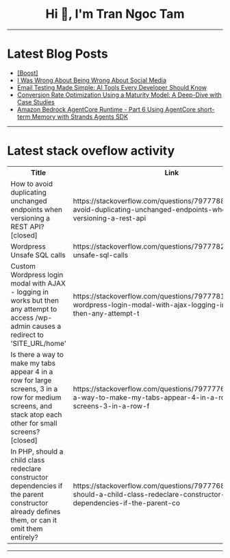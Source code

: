 <h1 align="center">Hi 👋, I'm Tran Ngoc Tam</h1>

---

# Latest Blog Posts 
<!-- BLOG-POST-LIST:START -->
- [[Boost]](https://dev.to/samyak112/-paf)
- [I Was Wrong About Being Wrong About Social Media](https://dev.to/dnskwork/i-was-wrong-about-being-wrong-about-social-media-52hc)
- [Email Testing Made Simple: AI Tools Every Developer Should Know](https://dev.to/atechajay/email-testing-made-simple-ai-tools-every-developer-should-know-50m1)
- [Conversion Rate Optimization Using a Maturity Model: A Deep-Dive with Case Studies](https://dev.to/dipti_moryani_185c244d578/conversion-rate-optimization-using-a-maturity-model-a-deep-dive-with-case-studies-4m3d)
- [Amazon Bedrock AgentCore Runtime - Part 6 Using AgentCore short-term Memory with Strands Agents SDK](https://dev.to/aws-heroes/amazon-bedrock-agentcore-runtime-part-6-using-agentcore-short-term-memory-with-strands-agents-sdk-55d4)
<!-- BLOG-POST-LIST:END -->

---

# Latest stack oveflow activity
<table>
  <tr><th>Title</th><th>Link</th></tr>
  <!-- STACKOVERFLOW:START --><tr><td>How to avoid duplicating unchanged endpoints when versioning a REST API? [closed]</td><td>https://stackoverflow.com/questions/79777887/how-to-avoid-duplicating-unchanged-endpoints-when-versioning-a-rest-api</td></tr><tr><td>Wordpress Unsafe SQL calls</td><td>https://stackoverflow.com/questions/79777828/wordpress-unsafe-sql-calls</td></tr><tr><td>Custom Wordpress login modal with AJAX - logging in works but then any attempt to access /wp-admin causes a redirect to &#39;SITE_URL/home&#39;</td><td>https://stackoverflow.com/questions/79777812/custom-wordpress-login-modal-with-ajax-logging-in-works-but-then-any-attempt-t</td></tr><tr><td>Is there a way to make my tabs appear 4 in a row for large screens, 3 in a row for medium screens, and stack atop each other for small screens? [closed]</td><td>https://stackoverflow.com/questions/79777769/is-there-a-way-to-make-my-tabs-appear-4-in-a-row-for-large-screens-3-in-a-row-f</td></tr><tr><td>In PHP, should a child class redeclare constructor dependencies if the parent constructor already defines them, or can it omit them entirely?</td><td>https://stackoverflow.com/questions/79777684/in-php-should-a-child-class-redeclare-constructor-dependencies-if-the-parent-co</td></tr><!-- STACKOVERFLOW:END -->
</table>

---


